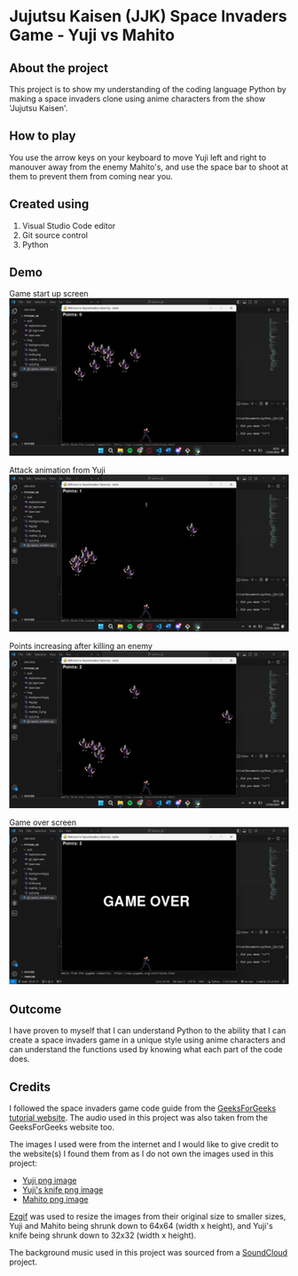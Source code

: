 # Jujutsu Kaisen (JJK) Space Invaders Game - Yuji vs Mahito

## About the project
This project is to show my understanding of the coding language Python by making a space invaders clone using anime characters from the show 'Jujutsu Kaisen'.

## How to play
You use the arrow keys on your keyboard to move Yuji left and right to manouver away from the enemy Mahito's, and use the space bar to shoot at them to prevent them from coming near you.

## Created using
1. Visual Studio Code editor
2. Git source control
3. Python

## Demo
Game start up screen
![Game start up](img/game_start.png)

Attack animation from Yuji
![Attack animation](img/attack_animation.png)

Points increasing after killing an enemy
![Point increasing](img/point_increasing.png)

Game over screen
![Game over screen](img/game_over.png)

## Outcome
I have proven to myself that I can understand Python to the ability that I can create a space invaders game in a unique style using anime characters and can understand the functions used by knowing what each part of the code does.

## Credits
I followed the space invaders game code guide from the [GeeksForGeeks tutorial website](https://www.geeksforgeeks.org/building-space-invaders-using-pygame-python/). The audio used in this project was also taken from the GeeksForGeeks website too.

The images I used were from the internet and I would like to give credit to the website(s) I found them from as I do not own the images used in this project:
- [Yuji png image](https://jujutsu-kaisen.fandom.com/wiki/Yuji_Itadori)
- [Yuji's knife png image](https://katana-anime.com/products/epee-yuji-itadori-jujutsu-kaisen)
- [Mahito png image](https://monster-strike-enjp.fandom.com/wiki/Mahito)

[Ezgif](https://ezgif.com/resize) was used to resize the images from their original size to smaller sizes, Yuji and Mahito being shrunk down to 64x64 (width x height), and Yuji's knife being shrunk down to 32x32 (width x height).

The background music used in this project was sourced from a [SoundCloud](https://soundcloud.com/user-423773476/jujutsu-kaisen-background-music-download-free-download) project. 